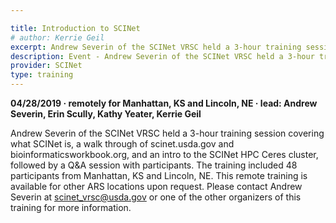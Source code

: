 ```yaml
---

title: Introduction to SCINet
# author: Kerrie Geil
excerpt: Andrew Severin of the SCINet VRSC held a 3-hour training session covering what SCINet is, a walk through of scinet.usda.gov and bioinformaticsworkbook.org, and an intro to the SCINet HPC Ceres cluster, followed by a Q&A session with participants.
description: Event - Andrew Severin of the SCINet VRSC held a 3-hour training session covering what SCINet is, a walk through of scinet.usda.gov and bioinformaticsworkbook.org, and an intro to the SCINet HPC Ceres cluster, followed by a Q&A session with participants.
provider: SCINet
type: training
---
```


**04/28/2019  &middot;   remotely for Manhattan, KS and Lincoln, NE   &middot;   lead: Andrew Severin, Erin Scully, Kathy Yeater, Kerrie Geil**   

Andrew Severin of the SCINet VRSC held a 3-hour training session covering what SCINet is, a walk through of scinet.usda.gov and bioinformaticsworkbook.org, and an intro to the SCINet HPC Ceres cluster, followed by a Q&A session with participants. The training included 48 participants from Manhattan, KS and Lincoln, NE. This remote training is available for other ARS locations upon request. Please contact Andrew Severin at scinet_vrsc@usda.gov or one of the other organizers of this training for more information.  

